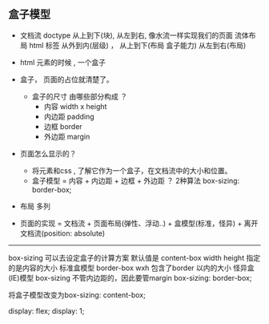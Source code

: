 ## 盒子模型

- 文档流
  doctype
  从上到下(块),  从左到右,   像水流一样实现我们的页面  流体布局
  html 标签 从外到内(层级) ， 从上到下(布局 盒子能力)  从左到右(布局)
- html 元素的时候  ,  一个盒子
- 盒子，  页面的占位就清楚了。
  - 盒子的尺寸 由哪些部分构成 ？
    - 内容  width x height
    - 内边距 padding
    - 边框 border
    - 外边距 margin

- 页面怎么显示的？
  - 将元素和css , 了解它作为一个盒子，在文档流中的大小和位置。
  - 盒子模型 = 内容 + 内边距 + 边框 + 外边距 ？
    2种算法
      box-sizing: border-box;

- 布局
  多列

- 页面的实现 = 文档流 + 页面布局(弹性、浮动..) + 盒模型(标准，怪异) + 
离开文档流(position: absolute)


---------------------------------------------------------
<!-- display 可以去切换盒子的能力 -->
box-sizing 可以去设定盒子的计算方案
默认值是 content-box   width height 指定的是内容的大小 标准盒模型
border-box wxh 包含了border 以内的大小 怪异盒(IE)模型
box-sizing 不管内边距的，因此要管margin
box-sizing: border-box;

将盒子模型改变为box-sizing: content-box;

display: flex;   display: 1;

